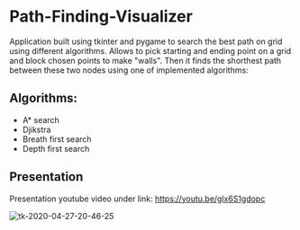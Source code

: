 # Path-Finding-Visualizer
Application built using tkinter and pygame to search the best path on grid using different algorithms.
Allows to pick starting and ending point on a grid and block chosen points to make "walls".
Then it finds the shorthest path between these two nodes using one of implemented algorithms:

## Algorithms:
  - A* search
  - Djikstra
  - Breath first search
  - Depth first search

## Presentation
Presentation youtube video under link: https://youtu.be/glx6S1gdopc
 
![tk-2020-04-27-20-46-25](https://user-images.githubusercontent.com/50465266/80415853-6d36b400-88d3-11ea-8b67-2c93acff9b3c.gif)

